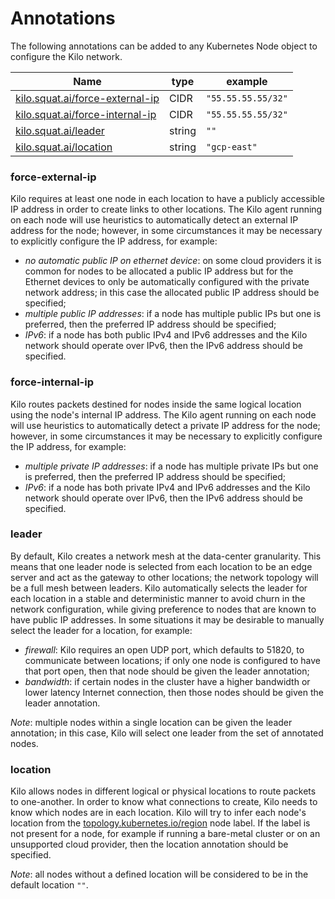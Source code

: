 # Annotations

The following annotations can be added to any Kubernetes Node object to configure the Kilo network.

|Name|type|example|
|----|----|-------|
|[kilo.squat.ai/force-external-ip](#force-external-ip)|CIDR|`"55.55.55.55/32"`|
|[kilo.squat.ai/force-internal-ip](#force-internal-ip)|CIDR|`"55.55.55.55/32"`|
|[kilo.squat.ai/leader](#leader)|string|`""`|
|[kilo.squat.ai/location](#location)|string|`"gcp-east"`|

### force-external-ip
Kilo requires at least one node in each location to have a publicly accessible IP address in order to create links to other locations.
The Kilo agent running on each node will use heuristics to automatically detect an external IP address for the node; however, in some circumstances it may be necessary to explicitly configure the IP address, for example:
 * _no automatic public IP on ethernet device_: on some cloud providers it is common for nodes to be allocated a public IP address but for the Ethernet devices to only be automatically configured with the private network address; in this case the allocated public IP address should be specified;
 * _multiple public IP addresses_: if a node has multiple public IPs but one is preferred, then the preferred IP address should be specified;
 * _IPv6_: if a node has both public IPv4 and IPv6 addresses and the Kilo network should operate over IPv6, then the IPv6 address should be specified.

### force-internal-ip
Kilo routes packets destined for nodes inside the same logical location using the node's internal IP address.
The Kilo agent running on each node will use heuristics to automatically detect a private IP address for the node; however, in some circumstances it may be necessary to explicitly configure the IP address, for example:
 * _multiple private IP addresses_: if a node has multiple private IPs but one is preferred, then the preferred IP address should be specified;
 * _IPv6_: if a node has both private IPv4 and IPv6 addresses and the Kilo network should operate over IPv6, then the IPv6 address should be specified.

### leader
By default, Kilo creates a network mesh at the data-center granularity.
This means that one leader node is selected from each location to be an edge server and act as the gateway to other locations; the network topology will be a full mesh between leaders.
Kilo automatically selects the leader for each location in a stable and deterministic manner to avoid churn in the network configuration, while giving preference to nodes that are known to have public IP addresses.
In some situations it may be desirable to manually select the leader for a location, for example:
 * _firewall_: Kilo requires an open UDP port, which defaults to 51820, to communicate between locations; if only one node is configured to have that port open, then that node should be given the leader annotation;
 * _bandwidth_: if certain nodes in the cluster have a higher bandwidth or lower latency Internet connection, then those nodes should be given the leader annotation.

_Note_: multiple nodes within a single location can be given the leader annotation; in this case, Kilo will select one leader from the set of annotated nodes. 

### location
Kilo allows nodes in different logical or physical locations to route packets to one-another.
In order to know what connections to create, Kilo needs to know which nodes are in each location.
Kilo will try to infer each node's location from the [topology.kubernetes.io/region](https://kubernetes.io/docs/reference/kubernetes-api/labels-annotations-taints/#topologykubernetesioregion) node label.
If the label is not present for a node, for example if running a bare-metal cluster or on an unsupported cloud provider, then the location annotation should be specified.

_Note_: all nodes without a defined location will be considered to be in the default location `""`.
